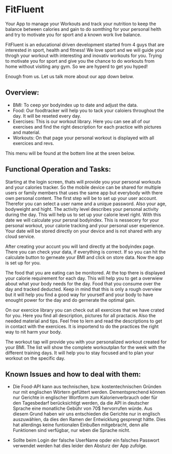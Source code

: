 # FitFluent

Your App to manage your Workouts and track your nutrition to keep the balance between calories and gain to do somthing for your personal helth and try to motivate you for sport and a known work live balance.

FitFluent is an educational driven development started from 4 guys that are interested in sport, health and fitness!
We love sport and we will guide your throgh your workout with interesting and inovativ workouts for you. 
Trying to motivate you for sport and give you the chance to do workouts from home without visiting any gym.
So we are hyperd to get you hyped!

Enough from us. Let us talk more about our app down below.


## Overview:

- BMI:          To ceep yor bodyindex up to date and adjust the data. 
- Food:         Our foodtracker will help you to tack your caloiers throughout the day. It will be reseted every day.
- Exercises:    This is our workout library. Here you can see all of our exercises and find the right description for each practice with pictures and              material.
- Workouts:     On that page your personal workout is displayed with all exercices and revs.

This menu will be found at the bottem line at the sreen below.


## Functional Operation and Tasks:

Starting at the login screen, thats will provide you your personal workouts and your calories tracker. So the mobile device can be shared for multiple users or family members that uses the same app but everybody with there own personal content.
The first step will be to set up your user account. Therefor you can select a user name and a unique password. Also your age, bodyweight and hight. The activity level describes your personal activity during the day. This will help us to set up your calorie level right. With this date we will calculate your persnal bodyindex. This is nessecery for your personal workout, your calorie tracking and your personal user experience. Your date will be stored directly on your device and is not shared with any cloud service.

After creating your accunt you will land directly at the bodyindex page. There you can check your data, if everything is correct. If so you can hit the calculate button to gerneate your BMI and click on store data. Now the app is set up for you.

The food that you are eating can be monitored. At the top there is displayed your calorie requirement for each day. This will help you to get a overwiew about what your body needs for the day. Food that you consume over the day and tracked deducted. Keep in mind that this is only a rough overview but it will help you find a good way for yourself and your body to have enought power for the day and do gernerate the optimal gain.     

On our exercice library you can check out all exercices that we have crated for you. Here you find all description, pictures for all practacis. Also the needed material and tips. Feel free to lern and read the descriptions to get in contact with the exercices. It is importend to do the practices the right way to nit harm your body.

The workout tap will provide you with your personalized workout created for your BMI. The list will show the complete workoutplan for the week with the different training days. It will help you to stay focused and to plan your workout on the specific day.


## Known Issues and how to deal with them:

- Die Food-API kann aus technischen, bzw. kostentechnischen Gründen nur mit englischen Wörtern gefüttert werden. Dementsprechend können nur Gerichte in englischer Wortform zum Kalorienverbrauch oder für den Tagesbedarf berücksichtigt werden, da die API in deutscher Sprache eine monatliche Gebühr von 70$ hervorrufen würde. Aus diesem Grund haben wir uns entschieden die Gerichte nur in englisch auszuwählen, da dies den Ramen der Entwicklung gesprengt hätte. Dies hat allerdings keine funtionalen Einbußen mitgebracht, denn alle Funktionen sind verfügbar, nur wben die Sprache nicht.

- Sollte beim Login der falsche UserName opder ein falsches Passwort verwendet werden hat dies leider den Absturz der App zufolge.

